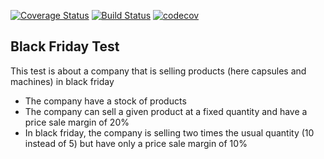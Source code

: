 [![Coverage Status](https://coveralls.io/repos/github/bazidev/blackfriday/badge.svg?branch=master)](https://coveralls.io/github/bazidev/blackfriday?branch=master)
[![Build Status](https://img.shields.io/travis/pwittchen/money-transfer-api.svg?branch=master&style=flat-square)](https://travis-ci.org/bazidev/blackfriday)
[![codecov](https://img.shields.io/codecov/c/github/pwittchen/money-transfer-api/master.svg?style=flat-square&label=coverage)](https://codecov.io/gh/bazidev/blackfriday/branch/master)

Black Friday Test
-----

This test is about a company that is selling products (here capsules and machines) in black friday
- The company have a stock of products
- The company can sell a given product at a fixed quantity and have a price sale margin of 20%
- In black friday, the company is selling two times the usual quantity (10 instead of 5) but have only a price sale margin of 10%
    
